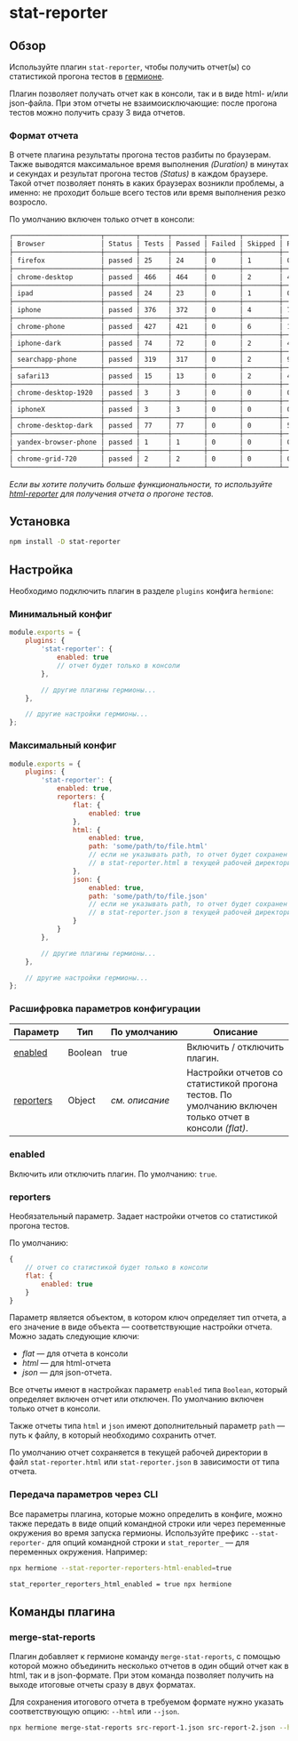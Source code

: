 # stat-reporter

## Обзор

Используйте плагин `stat-reporter`, чтобы получить отчет(ы) со статистикой прогона тестов в [гермионе][hermione].

Плагин позволяет получать отчет как в консоли, так и в виде html- и/или json-файла. При этом отчеты не взаимоисключающие: после прогона тестов можно получить сразу 3 вида отчетов.

### Формат отчета

В отчете плагина результаты прогона тестов разбиты по браузерам. Также выводятся максимальное время выполнения _(Duration)_ в минутах и секундах и результат прогона тестов _(Status)_ в каждом браузере. Такой отчет позволяет понять в каких браузерах возникли проблемы, а именно: не проходит больше всего тестов или время выполнения резко возросло.

По умолчанию включен только отчет в консоли:

```bash
┌──────────────────────┬────────┬───────┬────────┬────────┬─────────┬─────────┬──────────┐
│ Browser              │ Status │ Tests │ Passed │ Failed │ Skipped │ Retries │ Duration │
├──────────────────────┼────────┼───────┼────────┼────────┼─────────┼─────────┼──────────┤
│ firefox              │ passed │ 25    │ 24     │ 0      │ 1       │ 0       │ 01:02    │
├──────────────────────┼────────┼───────┼────────┼────────┼─────────┼─────────┼──────────┤
│ chrome-desktop       │ passed │ 466   │ 464    │ 0      │ 2       │ 4       │ 07:40    │
├──────────────────────┼────────┼───────┼────────┼────────┼─────────┼─────────┼──────────┤
│ ipad                 │ passed │ 24    │ 23     │ 0      │ 1       │ 0       │ 01:27    │
├──────────────────────┼────────┼───────┼────────┼────────┼─────────┼─────────┼──────────┤
│ iphone               │ passed │ 376   │ 372    │ 0      │ 4       │ 7       │ 07:12    │
├──────────────────────┼────────┼───────┼────────┼────────┼─────────┼─────────┼──────────┤
│ chrome-phone         │ passed │ 427   │ 421    │ 0      │ 6       │ 14      │ 07:32    │
├──────────────────────┼────────┼───────┼────────┼────────┼─────────┼─────────┼──────────┤
│ iphone-dark          │ passed │ 74    │ 72     │ 0      │ 2       │ 4       │ 02:18    │
├──────────────────────┼────────┼───────┼────────┼────────┼─────────┼─────────┼──────────┤
│ searchapp-phone      │ passed │ 319   │ 317    │ 0      │ 2       │ 9       │ 10:00    │
├──────────────────────┼────────┼───────┼────────┼────────┼─────────┼─────────┼──────────┤
│ safari13             │ passed │ 15    │ 13     │ 0      │ 2       │ 4       │ 02:42    │
├──────────────────────┼────────┼───────┼────────┼────────┼─────────┼─────────┼──────────┤
│ chrome-desktop-1920  │ passed │ 3     │ 3      │ 0      │ 0       │ 0       │ 00:57    │
├──────────────────────┼────────┼───────┼────────┼────────┼─────────┼─────────┼──────────┤
│ iphoneX              │ passed │ 3     │ 3      │ 0      │ 0       │ 0       │ 00:36    │
├──────────────────────┼────────┼───────┼────────┼────────┼─────────┼─────────┼──────────┤
│ chrome-desktop-dark  │ passed │ 77    │ 77     │ 0      │ 0       │ 5       │ 01:33    │
├──────────────────────┼────────┼───────┼────────┼────────┼─────────┼─────────┼──────────┤
│ yandex-browser-phone │ passed │ 1     │ 1      │ 0      │ 0       │ 0       │ 00:28    │
├──────────────────────┼────────┼───────┼────────┼────────┼─────────┼─────────┼──────────┤
│ chrome-grid-720      │ passed │ 2     │ 2      │ 0      │ 0       │ 0       │ 00:49    │
└──────────────────────┴────────┴───────┴────────┴────────┴─────────┴─────────┴──────────┘
```

_Если вы хотите получить больше функциональности, то используйте [html-reporter][html-reporter] для получения отчета о прогоне тестов._

## Установка

```bash
npm install -D stat-reporter
```

## Настройка

Необходимо подключить плагин в разделе `plugins` конфига `hermione`:

### Минимальный конфиг

```javascript
module.exports = {
    plugins: {
        'stat-reporter': {
            enabled: true
            // отчет будет только в консоли
        },

        // другие плагины гермионы...
    },

    // другие настройки гермионы...
};
```

### Максимальный конфиг

```javascript
module.exports = {
    plugins: {
        'stat-reporter': {
            enabled: true,
            reporters: {
                flat: {
                    enabled: true
                },
                html: {
                    enabled: true,
                    path: 'some/path/to/file.html'
                    // если не указывать path, то отчет будет сохранен
                    // в stat-reporter.html в текущей рабочей директории
                },
                json: {
                    enabled: true,
                    path: 'some/path/to/file.json'
                    // если не указывать path, то отчет будет сохранен
                    // в stat-reporter.json в текущей рабочей директории
                }
            }
        },

        // другие плагины гермионы...
    },

    // другие настройки гермионы...
};
```

### Расшифровка параметров конфигурации

| **Параметр** | **Тип** | **По&nbsp;умолчанию** | **Описание** |
| ------------ | ------- | --------------------- | ------------ |
| [enabled](#enabled) | Boolean | true | Включить / отключить плагин. |
| [reporters](#reporters) | Object | _см. описание_ | Настройки отчетов со статистикой прогона тестов. По умолчанию включен только отчет в консоли _(flat)_. |

### enabled

Включить или отключить плагин. По умолчанию: `true`.

### reporters

Необязательный параметр. Задает настройки отчетов со статистикой прогона тестов.

По умолчанию:

```javascript
{
    // отчет со статистикой будет только в консоли
    flat: {
        enabled: true
    }
}
```

Параметр является объектом, в котором ключ определяет тип отчета, а его значение в виде объекта &mdash; соответствующие настройки отчета. Можно задать следующие ключи: 
* _flat_ &mdash; для отчета в консоли
* _html_ &mdash; для html-отчета
* _json_ &mdash; для json-отчета.

Все отчеты имеют в настройках параметр `enabled` типа `Boolean`, который определяет включен отчет или отключен. По умолчанию включен только отчет в консоли.

Также отчеты типа `html` и `json` имеют дополнительный параметр `path` &mdash; путь к файлу, в который необходимо сохранить отчет.

По умолчанию отчет сохраняется в текущей рабочей директории в файл `stat-reporter.html` или `stat-reporter.json` в зависимости от типа отчета.

### Передача параметров через CLI

Все параметры плагина, которые можно определить в конфиге, можно также передать в виде опций командной строки или через переменные окружения во время запуска гермионы. Используйте префикс `--stat-reporter-` для опций командной строки и `stat_reporter_` &mdash; для переменных окружения. Например:

```bash
npx hermione --stat-reporter-reporters-html-enabled=true
```

```bash
stat_reporter_reporters_html_enabled = true npx hermione
```

## Команды плагина

### merge-stat-reports

Плагин добавляет к гермионе команду `merge-stat-reports`, с помощью которой можно объединить несколько отчетов в один общий отчет как в html, так и в json-формате. При этом команда позволяет получить на выходе итоговые отчеты сразу в двух форматах.

Для сохранения итогового отчета в требуемом формате нужно указать соответствующую опцию: `--html` или `--json`.

```bash
npx hermione merge-stat-reports src-report-1.json src-report-2.json --html dest-html-report --json report.json
```

[html-reporter]: https://github.com/gemini-testing/html-reporter
[hermione]: https://github.com/gemini-testing/hermione

